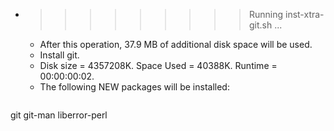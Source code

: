 * >>>>>>>>> Running inst-xtra-git.sh ...
  * After this operation, 37.9 MB of additional disk space will be used.
  * Install git.
  * Disk size = 4357208K. Space Used = 40388K. Runtime = 00:00:00:02.
  * The following NEW packages will be installed:
  ```bash
git git-man liberror-perl
  ```
